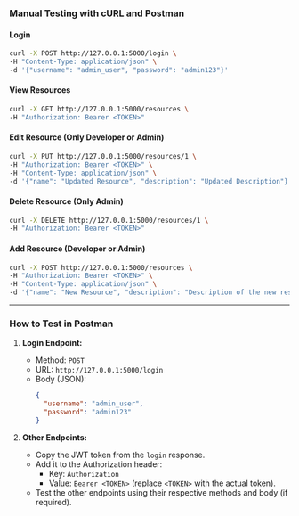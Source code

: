 ### Manual Testing with cURL and Postman

#### Login
```bash
curl -X POST http://127.0.0.1:5000/login \
-H "Content-Type: application/json" \
-d '{"username": "admin_user", "password": "admin123"}'
```

#### View Resources
```bash
curl -X GET http://127.0.0.1:5000/resources \
-H "Authorization: Bearer <TOKEN>"
```

#### Edit Resource (Only Developer or Admin)
```bash
curl -X PUT http://127.0.0.1:5000/resources/1 \
-H "Authorization: Bearer <TOKEN>" \
-H "Content-Type: application/json" \
-d '{"name": "Updated Resource", "description": "Updated Description"}'
```

#### Delete Resource (Only Admin)
```bash
curl -X DELETE http://127.0.0.1:5000/resources/1 \
-H "Authorization: Bearer <TOKEN>"
```

#### Add Resource (Developer or Admin)
```bash
curl -X POST http://127.0.0.1:5000/resources \
-H "Authorization: Bearer <TOKEN>" \
-H "Content-Type: application/json" \
-d '{"name": "New Resource", "description": "Description of the new resource"}'
```

---

### How to Test in Postman
1. **Login Endpoint:**
   - Method: `POST`
   - URL: `http://127.0.0.1:5000/login`
   - Body (JSON):
     ```json
     {
       "username": "admin_user",
       "password": "admin123"
     }
     ```

2. **Other Endpoints:**
   - Copy the JWT token from the `login` response.
   - Add it to the Authorization header:
     - Key: `Authorization`
     - Value: `Bearer <TOKEN>` (replace `<TOKEN>` with the actual token).
   - Test the other endpoints using their respective methods and body (if required).